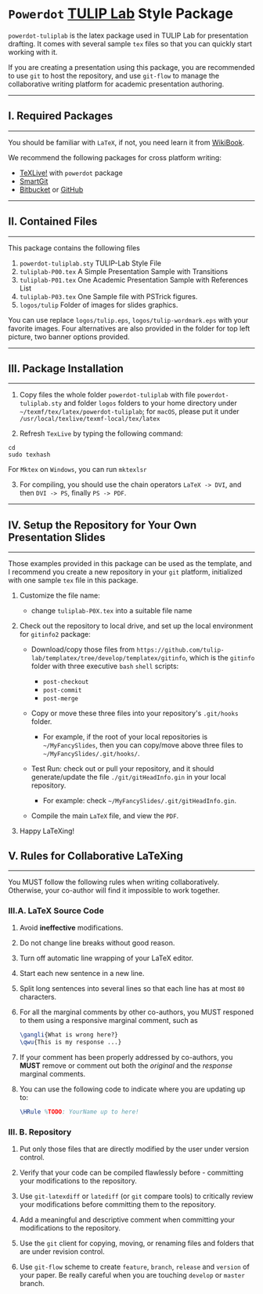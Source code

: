 
`Powerdot` [TULIP Lab](http://www.tulip.org.au) Style Package 
==================

`powerdot-tuliplab` is the latex package used in TULIP Lab for presentation drafting. It comes with several sample `tex` files so that you can quickly start working with it. 

If you are creating a presentation using this package, you are recommended to use `git` to host the repository, and use `git-flow` to manage the collaborative writing platform for academic presentation authoring.


---
## I. Required Packages
---

You should be familiar with `LaTeX`, if not, you need learn it from [WikiBook](https://en.wikibooks.org/wiki/LaTeX).

We recommend the following packages for cross platform writing:

* [TeXLive!](https://tug.org/texlive/) with `powerdot` package
* [SmartGit](https://www.syntevo.com/smartgit/)
* [Bitbucket](http://bitbucket.org) or [GitHub](https://github.com/)

---
## II. Contained Files
---

This package contains the following files

1. `powerdot-tuliplab.sty`	TULIP-Lab Style File
2. `tuliplab-P00.tex`       A Simple Presentation Sample with Transitions
3. `tuliplab-P01.tex`       One Academic Presentation Sample with References List
4. `tuliplab-P03.tex`       One Sample file with PSTrick figures.
5. `logos/tulip`		        Folder of images for slides graphics. 

You can use replace `logos/tulip.eps`, `logos/tulip-wordmark.eps` with your favorite images. Four alternatives are also provided in the folder for top left picture, two banner options provided.

---
## III. Package Installation
---

1. Copy files the whole folder `powerdot-tuliplab` with file `powerdot-tuliplab.sty` and folder `logos` folders to your home directory under `~/texmf/tex/latex/powerdot-tuliplab`; for `macOS`, please put it under `/usr/local/texlive/texmf-local/tex/latex`

2. Refresh `TexLive` by typing the following command:

```shell
cd
sudo texhash
```

For `Mktex` on `Windows`, you can run `mktexlsr`
  

3. For compiling, you should use the chain operators `LaTeX -> DVI`, and then `DVI -> PS`, finally `PS -> PDF`.



---
## IV. Setup the Repository for Your Own Presentation Slides
---

Those examples provided in this package can be used as the template, and I recommend you create a new repository in your `git` platform, initialized with one sample `tex` file in this package.

1. Customize the file name:
    - change `tuliplab-P0X.tex` into a suitable file name


1. Check out the repository to local drive, and set up the local environment for `gitinfo2` package:


    - Download/copy those files from `https://github.com/tulip-lab/templatex/tree/develop/templatex/gitinfo`, which is the `gitinfo` folder with three executive `bash` `shell` scripts:
        *  `post-checkout`
        *  `post-commit`
        *  `post-merge`

    -  Copy or move these three files into your repository's `.git/hooks` folder. 
        -  For example, if the root of your local repositories is `~/MyFancySlides`, then you can copy/move above three files to `~/MyFancySlides/.git/hooks/`.

    - Test Run: check out or pull your repository, and it should generate/update the file `./git/gitHeadInfo.gin` in your local repository.
        - For example: check `~/MyFancySlides/.git/gitHeadInfo.gin`.

    - Compile the main `LaTeX` file, and view the `PDF`.

1. Happy LaTeXing!

## V. Rules for Collaborative LaTeXing
---

You MUST follow the following rules when writing collaboratively. Otherwise, your co-author will find it impossible to work together.

### III.A. LaTeX Source Code

1. Avoid **ineffective** modifications.

1. Do not change line breaks without good reason.

1. Turn off automatic line wrapping of your LaTeX editor.

1. Start each new sentence in a new line.

1. Split long sentences into several lines so that each line has at most `80` characters.

1. For all the marginal comments by other co-authors, you MUST responed to them using a responsive marginal comment, such as

    ```latex
    \gangli{What is wrong here?}
    \qwu{This is my response ...}
    ```

1. If your comment has been properly addressed by co-authors, you **MUST** remove or comment out both the *original* and the *response* marginal comments.


1. You can use the following code to indicate where you are updating up to:

    ```latex
    \HRule %TODO: YourName up to here!
    ```

### III. B. Repository

1. Put only those files that are directly modified by the user under version control.

1. Verify that your code can be compiled flawlessly before - committing your modifications to the repository.

1. Use `git-latexdiff` or `latediff` (or `git` compare tools) to critically review your modifications before committing them to the repository.

1. Add a meaningful and descriptive comment when committing your modifications to the repository.

1. Use the `git` client for copying, moving, or renaming files and folders that are under revision control.

1. Use `git-flow` scheme to create `feature`, `branch`, `release` and `version` of your paper. Be really careful when you are touching `develop` or `master` branch.




